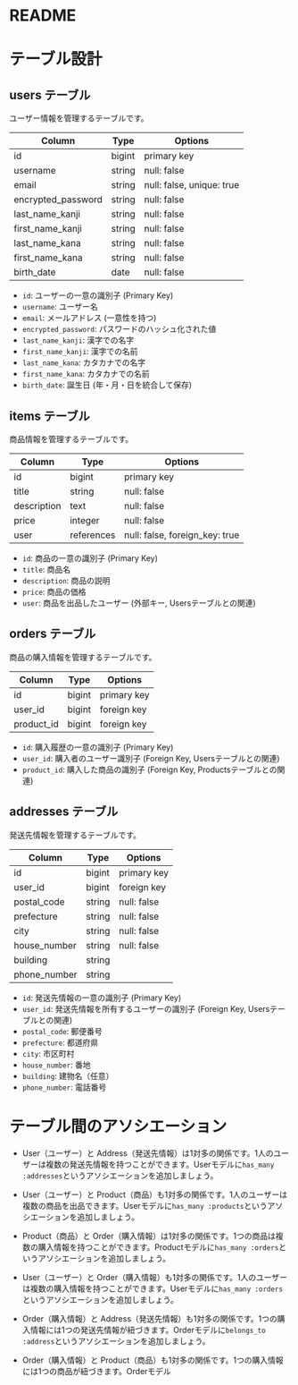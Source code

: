 # README
# テーブル設計

## users テーブル

ユーザー情報を管理するテーブルです。

| Column             | Type    | Options                       |
| ------------------ | ------- | ------------------------------ |
| id                 | bigint  | primary key                   |
| username           | string  | null: false                   |
| email              | string  | null: false, unique: true     |
| encrypted_password | string  | null: false                   |
| last_name_kanji    | string  | null: false                   |
| first_name_kanji   | string  | null: false                   |
| last_name_kana     | string  | null: false                   |
| first_name_kana    | string  | null: false                   |
| birth_date         | date    | null: false                   |

- `id`: ユーザーの一意の識別子 (Primary Key)
- `username`: ユーザー名
- `email`: メールアドレス (一意性を持つ)
- `encrypted_password`: パスワードのハッシュ化された値
- `last_name_kanji`: 漢字での名字
- `first_name_kanji`: 漢字での名前
- `last_name_kana`: カタカナでの名字
- `first_name_kana`: カタカナでの名前
- `birth_date`: 誕生日 (年・月・日を統合して保存)

## items テーブル

商品情報を管理するテーブルです。

| Column       | Type       | Options                        |
| ------------ | -------    | -------------------------      |
| id           | bigint     | primary key                    |
| title        | string     | null: false                    |
| description  | text       | null: false                    |
| price        | integer    | null: false                    |
| user         | references | null: false, foreign_key: true |

- `id`: 商品の一意の識別子 (Primary Key)
- `title`: 商品名
- `description`: 商品の説明
- `price`: 商品の価格
- `user`: 商品を出品したユーザー (外部キー, Usersテーブルとの関連)

## orders テーブル

商品の購入情報を管理するテーブルです。

| Column           | Type    | Options                        |
| ---------------- | ------- | ------------------------------ |
| id               | bigint  | primary key                    |
| user_id          | bigint  | foreign key                    |
| product_id       | bigint  | foreign key                    |

- `id`: 購入履歴の一意の識別子 (Primary Key)
- `user_id`: 購入者のユーザー識別子 (Foreign Key, Usersテーブルとの関連)
- `product_id`: 購入した商品の識別子 (Foreign Key, Productsテーブルとの関連)

## addresses テーブル

発送先情報を管理するテーブルです。

| Column           | Type    | Options                        |
| ---------------- | ------- | ------------------------------ |
| id               | bigint  | primary key                    |
| user_id          | bigint  | foreign key                    |
| postal_code      | string  | null: false                    |
| prefecture       | string  | null: false                    |
| city             | string  | null: false                    |
| house_number     | string  | null: false                    |
| building         | string  |                                |
| phone_number     | string  |                                |

- `id`: 発送先情報の一意の識別子 (Primary Key)
- `user_id`: 発送先情報を所有するユーザーの識別子 (Foreign Key, Usersテーブルとの関連)
- `postal_code`: 郵便番号
- `prefecture`: 都道府県
- `city`: 市区町村
- `house_number`: 番地
- `building`: 建物名（任意）
- `phone_number`: 電話番号

# テーブル間のアソシエーション

- User（ユーザー）と Address（発送先情報）は1対多の関係です。1人のユーザーは複数の発送先情報を持つことができます。Userモデルに`has_many :addresses`というアソシエーションを追加しましょう。

- User（ユーザー）と Product（商品）も1対多の関係です。1人のユーザーは複数の商品を出品できます。Userモデルに`has_many :products`というアソシエーションを追加しましょう。

- Product（商品）と Order（購入情報）は1対多の関係です。1つの商品は複数の購入情報を持つことができます。Productモデルに`has_many :orders`というアソシエーションを追加しましょう。

- User（ユーザー）と Order（購入情報）も1対多の関係です。1人のユーザーは複数の購入情報を持つことができます。Userモデルに`has_many :orders`というアソシエーションを追加しましょう。

- Order（購入情報）と Address（発送先情報）も1対多の関係です。1つの購入情報には1つの発送先情報が紐づきます。Orderモデルに`belongs_to :address`というアソシエーションを追加しましょう。

- Order（購入情報）と Product（商品）も1対多の関係です。1つの購入情報には1つの商品が紐づきます。Orderモデル
